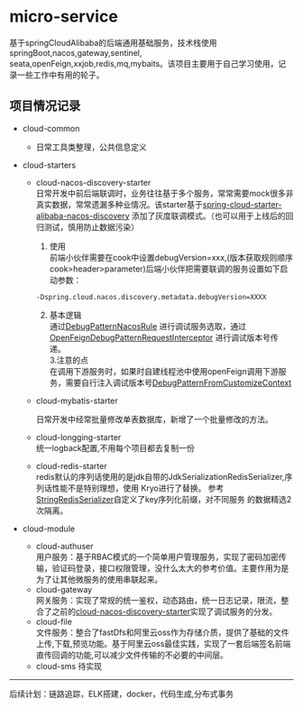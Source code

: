 # micro-service

基于springCloudAlibaba的后端通用基础服务，技术栈使用springBoot,nacos,gateway,sentinel,
seata,openFeign,xxjob,redis,mq,mybaits。该项目主要用于自己学习使用，记录一些工作中有用的轮子。

## 项目情况记录

- cloud-common
    - 日常工具类整理，公共信息定义
- cloud-starters
    - cloud-nacos-discovery-starter  
      日常开发中前后端联调时，业务往往基于多个服务，常常需要mock很多非真实数据，常常遗漏多种业情况。该starter基于[spring-cloud-starter-alibaba-nacos-discovery](https://github.com/alibaba/spring-cloud-alibaba/tree/master/spring-cloud-alibaba-starters/spring-cloud-starter-alibaba-nacos-discovery)
      添加了灰度联调模式。（也可以用于上线后的回归测试，慎用防止数据污染）
        1. 使用  
           前端小伙伴需要在cook中设置debugVersion=xxx,(版本获取规则顺序 cook>header>parameter)后端小伙伴把需要联调的服务设置如下启动参数：

       ```  
      -Dspring.cloud.nacos.discovery.metadata.debugVersion=XXXX
       ```  
        2. 基本逻辑  
           通过[DebugPatternNacosRule](src/main/java/com/zq/cloud/starter/nacos/discovery/rule/DebugPatternNacosRule.java)
           进行调试服务选取，通过[OpenFeignDebugPatternRequestInterceptor](src/main/java/com/zq/cloud/starter/nacos/discovery/NacosDiscoveryAutoConfiguration.java)
           进行调试版本号传递。  
           3.注意的点  
           在调用下游服务时，如果时自建线程池中使用openFeign调用下游服务，需要自行注入调试版本号[DebugPatternFromCustomizeContext](src/main/java/com/zq/cloud/starter/nacos/discovery/config/DebugPatternFromCustomizeContext.java)
    - cloud-mybatis-starter

      日常开发中经常批量修改单表数据库，新增了一个批量修改的方法。
    - cloud-longging-starter  
      统一logback配置,不用每个项目都去复制一份
    - cloud-redis-starter  
      redis默认的序列话使用的是jdk自带的JdkSerializationRedisSerializer,序列话性能不是特别理想，使用
      Kryo进行了替换。 参考[StringRedisSerializer](org.springframework.data.redis.serializer.StringRedisSerializer)自定义了key序列化前缀，对不同服务
      的数据精选2次隔离。

- cloud-module
    - cloud-authuser  
      用户服务：基于RBAC模式的一个简单用户管理服务，实现了密码加密传输，验证码登录，接口权限管理，没什么太大的参考价值。主要作用为是为了让其他微服务的使用串联起来。
    - cloud-gateway  
      网关服务：实现了常规的统一鉴权，动态路由，统一日志记录，限流，整合了之前的[cloud-nacos-discovery-starter]()实现了调试服务的分发。
    - cloud-file  
      文件服务：整合了fastDfs和阿里云oss作为存储介质，提供了基础的文件上传,下载,预览功能。基于阿里云oss最佳实践，实现了一套后端签名前端直传回调的功能,可以减少文件传输的不必要的中间层。
    - cloud-sms
      待实现



***

后续计划：链路追踪，ELK搭建，docker，代码生成,分布式事务

        

